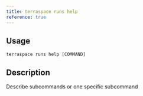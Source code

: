 ```yaml
---
title: terraspace runs help
reference: true
---
```


## Usage

    terraspace runs help [COMMAND]

## Description

Describe subcommands or one specific subcommand



